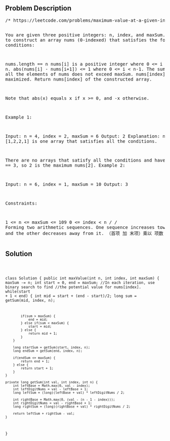 <!--
<style>
  body { font-family: Arial, sans-serif; }
  .container { max-width: 100%; margin: 0 auto; padding: 10px; }
  .comment-block { background-color: #f9f9f9; padding: 10px; border-left: 5px solid #ccc; max-width: 50%; margin: 20px auto; overflow-wrap: break-word; white-space: pre-wrap; }
  .code-block { background-color: #f4f4f4; padding: 10px; border: 1px solid #ddd; max-width: 50%; margin: 20px auto; overflow-wrap: break-word; white-space: pre-wrap; }
</style>
-->

<div class='container'>
<h2>Problem Description</h2>
<div class='comment-block'>
<pre>
/* https://leetcode.com/problems/maximum-value-at-a-given-index-in-a-bounded-array/description/

You are given three positive integers: n, index, and maxSum. 
You want to construct an array nums (0-indexed) that satisfies 
the following conditions:

nums.length == n
nums[i] is a positive integer where 0 <= i < n.
abs(nums[i] - nums[i+1]) <= 1 where 0 <= i < n-1.
The sum of all the elements of nums does not exceed maxSum.
nums[index] is maximized.
Return nums[index] of the constructed array.

Note that abs(x) equals x if x >= 0, and -x otherwise.

 

Example 1:

Input: n = 4, index = 2,  maxSum = 6
Output: 2
Explanation: nums = [1,2,2,1] is one array that satisfies all 
the conditions.

There are no arrays that satisfy all the conditions 
and have nums[2] == 3, 
so 2 is the maximum nums[2].
Example 2:

Input: n = 6, index = 1,  maxSum = 10
Output: 3
 

Constraints:

1 <= n <= maxSum <= 109
0 <= index < n
*/
    	/*
    	Forming two arithmetic sequences. 
    	One sequence increases towards index, and the other decreases away from it.
		（首项 加 末项）乘以 项数 除以2
    	*/
</pre>
</div>

<h2>Solution</h2>
<div class='code-block'>
<pre><code class='language-java'>

class Solution {
    public int maxValue(int n, int index, int maxSum) {
        maxSum -= n;
        int start = 0, end = maxSum;
        //In each iteration, use binary search to find 
        //the potential value for nums[index].
        while(start + 1 < end) {
            int mid = start + (end - start)/2;
            long sum = getSum(mid, index, n);

            if(sum > maxSum) {
                end = mid;
            } else if(sum < maxSum) {
                start = mid;
            } else {
                return mid + 1;
            }
        }

        long startSum = getSum(start, index, n);
        long endSum = getSum(end, index, n);

        if(endSum <= maxSum) {
            return end + 1;
        } else {
            return start + 1;
        }
    }

    private long getSum(int val, int index, int n) {
        int leftBase = Math.max(0, val - index);
        int leftDigitNums = val - leftBase + 1;
        long leftSum = (long)(leftBase + val) * leftDigitNums / 2;

        int rightBase = Math.max(0, (val - (n - 1 - index)));
        int rightDigitNums = val - rightBase + 1;
        long rightSum = (long)(rightBase + val) * rightDigitNums / 2;

        return leftSum + rightSum - val;
    }
}</code></pre>
</div>
</div>
